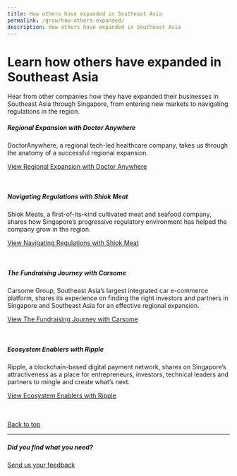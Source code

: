 ```yaml
---
title: How others have expanded in Southeast Asia
permalink: /grow/how-others-expanded/
description: How others have expanded in Southeast Asia
---
```

# Learn how others have expanded in Southeast Asia

Hear from&nbsp;other companies how they have expanded their businesses in Southeast Asia through Singapore, from entering new markets to navigating regulations in the region.<br>

##### Regional Expansion with Doctor Anywhere
DoctorAnywhere, a regional tech-led healthcare company, takes us through the anatomy of a successful regional expansion.<br>

[View Regional Expansion with Doctor Anywhere](https://www.edb.gov.sg/en/business-insights/insights/growth-islands-regional-expansion-with-doctoranywhere.html)<br>

<br>

#####  Navigating Regulations with Shiok Meat
Shiok Meats, a first-of-its-kind cultivated meat and seafood company, shares how Singapore’s progressive regulatory environment has helped the company grow in the region.<br>

[View Navigating Regulations with Shiok Meat](https://www.edb.gov.sg/en/business-insights/insights/growth-islands-navigating-regulation-with-shiok-meats.html)<br>

<br>

##### The Fundraising Journey with Carsome
Carsome Group, Southeast Asia’s largest integrated car e-commerce platform,&nbsp;shares its experience on finding the right investors and partners in Singapore and Southeast Asia for an effective regional expansion.<br>

[View The Fundraising Journey with Carsome](https://www.edb.gov.sg/en/business-insights/insights/growth-islands-the-fundraising-journey-with-carsome.html)<br>

<br>

#####  Ecosystem Enablers with Ripple
Ripple, a blockchain-based digital payment network, shares on Singapore’s attractiveness as a place for entrepreneurs, investors, technical leaders and partners to mingle and create what’s next.<br>

[View Ecosystem Enablers with Ripple](https://www.edb.gov.sg/en/business-insights/insights/growth-islands-ecosystem-enablers-with-ripple.html)<br>
<br>
<br>

[Back to top](#learn-how-others-have-expanded-in-southeast-asia)
<br>
<hr>

##### Did you find what you need?
[Send us your feedback](https://form.gov.sg/642693623cb98f001239be0d)